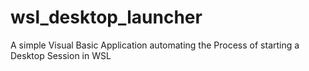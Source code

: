 # wsl_desktop_launcher
A simple Visual Basic Application automating the Process of starting a Desktop Session in WSL
